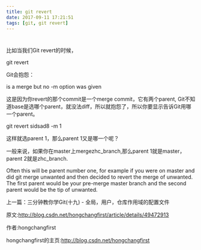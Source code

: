```yaml
---
title: git revert
date: 2017-09-11 17:21:51
tags: [git, git revert]
---
```


#


比如当我们Git revert的时候，

git revert 



Git会抱怨：

is a merge but no -m option was given



这是因为你revert的那个commit是一个merge commit，它有两个parent, Git不知道base是选哪个parent，就没法diff，所以就抱怨了，所以你要显示告诉Git用哪一个parent。



git revert sidsad8 -m 1



这样就选parent 1，那么parent 1又是哪一个呢？



一般来说，如果你在master上mergezhc_branch,那么parent 1就是master，parent 2就是zhc_branch.



Often this will be parent number one, for example if you were on master and did git merge unwanted and then decided to revert the merge of unwanted. The first parent would be your pre-merge master branch and the second parent would be the tip of unwanted.

上一篇：三分钟教你学Git(十九) - 全局，用户，仓库作用域的配置文件

原文:http://blog.csdn.net/hongchangfirst/article/details/49472913

作者:hongchangfirst

hongchangfirst的主页:http://blog.csdn.net/hongchangfirst